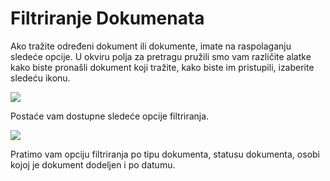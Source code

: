 # Filtriranje Dokumenata

Ako tražite određeni dokument ili dokumente, imate na raspolaganju sledeće opcije. U okviru polja za pretragu pružili smo vam različite alatke kako biste pronašli dokument koji tražite, kako biste im pristupili, izaberite sledeću ikonu.

![](https://lh7-us.googleusercontent.com/xnBIXRfPVGNAZoAEJzzK-hetgB9cuKdcQBcISfhU_7jL_j5v4POnhtsOcDCvTPnk4MsoG-dcRQuQ1uzdEjaF758gko1QsBxr-45MXc70d1og4LAcnadyICPsbffEDICvyZl7sHGTJRwRB3uM77vOWN8)

Postaće vam dostupne sledeće opcije filtriranja.

![](https://lh7-us.googleusercontent.com/VViCqWz9H_347QkeQ-CNQLP-XifbTD5058czQEhhk7q2AHs5oZqh79XOg_HyxTiAdcUiyJn0tDiblH8UwRZnq20E_Nia4u1sAOZEnEVJgcsVUN3K5MMb5d8hu1Jn0lTuRMMcz9nEASiW2mC4gKWZkhI)

Pratimo vam opciju filtriranja po tipu dokumenta, statusu dokumenta, osobi kojoj je dokument dodeljen i po datumu.
